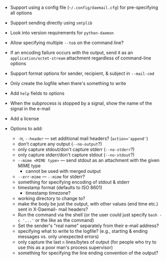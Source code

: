 - Support using a config file (`~/.config/daemail.cfg`) for pre-specifying all
  options
- Support sending directly using `smtplib`
- Look into version requirements for `python-daemon`
- Allow specifying multiple `--to`s on the command line?
- If an encoding failure occurs with the output, send it as an
  `application/octet-stream` attachment regardless of command-line options
- Support format options for sender, recipient, & subject in `--mail-cmd`
- Only create the logfile when there's something to write
- Add `help` fields to options
- When the subprocess is stopped by a signal, show the name of the signal in
  the e-mail
- Add a license

- Options to add:
    - `-H`, `--header` — set additional mail headers? (`action='append'`)
    - don't capture any output (`--no-output`?)
    - only capture stdout/don't capture stderr (`--no-stderr`?)
    - only capture stderr/don't capture stdout (`--no-stdout`?)
    - `--mime <MIME type>` — send stdout as an attachment with the given MIME
      type
        - cannot be used with merged output
    - `--err-mime` — `--mime` for stderr?
    - something for specifying encoding of stdout & stderr
    - timestamp format (defaults to ISO 8601)
        - timestamp timezone?
    - working directory to change to?
    - make the body be just the output, with other values (end time etc.) sent
      in X-Daemail- mail headers?
    - Run the command via the shell (or the user could just specify `bash -c
      '...'` or the like as the command)
    - Set the sender's "real name" separately from their e-mail address?
    - specifying what to write to the logfile? (e.g., starting & ending
      messages vs. only unexpected errors)
    - only capture the last `n` lines/bytes of output (for people who try to
      use this as a poor man's process supervisor)
    - something for specifying the line ending convention of the output?
